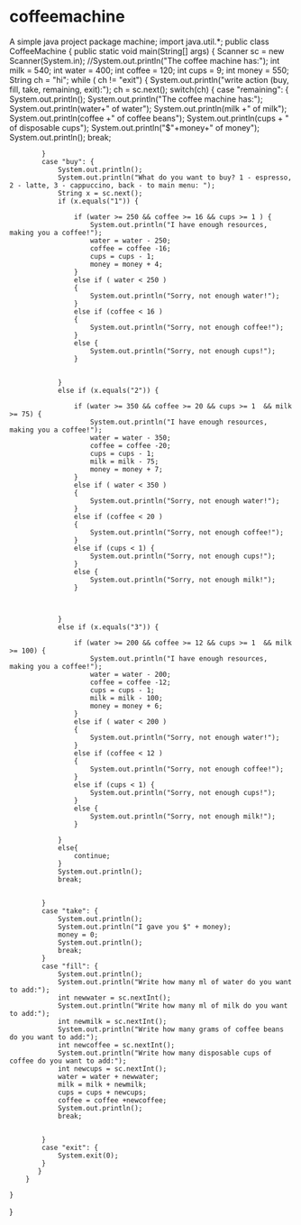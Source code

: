# coffeemachine
A simple java project
package machine;
import java.util.*;
public class CoffeeMachine {
    public static void main(String[] args) {
        Scanner sc = new Scanner(System.in);
        //System.out.println("The coffee machine has:");
        int milk = 540;
        int water = 400;
        int coffee = 120;
        int cups = 9;
        int money = 550;
        String ch = "hi";
        while ( ch != "exit") {
            System.out.println("write action (buy, fill, take, remaining, exit):");
             ch = sc.next();
            switch(ch) {
            case "remaining": {
                System.out.println();
                System.out.println("The coffee machine has:");
                System.out.println(water+" of water");
                System.out.println(milk +" of milk");
                System.out.println(coffee +" of coffee beans");
                System.out.println(cups + " of disposable cups");
                System.out.println("$"+money+" of money");
                System.out.println();
                break;
                
            }
            case "buy": {
                System.out.println();
                System.out.println("What do you want to buy? 1 - espresso, 2 - latte, 3 - cappuccino, back - to main menu: ");
                String x = sc.next();
                if (x.equals("1")) {
                   
                    if (water >= 250 && coffee >= 16 && cups >= 1 ) {
                        System.out.println("I have enough resources, making you a coffee!");
                        water = water - 250;
                        coffee = coffee -16;
                        cups = cups - 1;
                        money = money + 4;
                    }
                    else if ( water < 250 )
                    {
                        System.out.println("Sorry, not enough water!");
                    }
                    else if (coffee < 16 )
                    {
                        System.out.println("Sorry, not enough coffee!");
                    }
                    else {
                        System.out.println("Sorry, not enough cups!");
                    }
                    
                    
                }
                else if (x.equals("2")) {
                    
                    if (water >= 350 && coffee >= 20 && cups >= 1  && milk >= 75) {
                        System.out.println("I have enough resources, making you a coffee!");
                        water = water - 350;
                        coffee = coffee -20;
                        cups = cups - 1;
                        milk = milk - 75;
                        money = money + 7;
                    }
                    else if ( water < 350 )
                    {
                        System.out.println("Sorry, not enough water!");
                    }
                    else if (coffee < 20 )
                    {
                        System.out.println("Sorry, not enough coffee!");
                    }
                    else if (cups < 1) {
                        System.out.println("Sorry, not enough cups!");
                    }
                    else {
                        System.out.println("Sorry, not enough milk!");
                    }
                    
                    
                    
                }
                else if (x.equals("3")) {
                    
                    if (water >= 200 && coffee >= 12 && cups >= 1  && milk >= 100) {
                        System.out.println("I have enough resources, making you a coffee!");
                        water = water - 200;
                        coffee = coffee -12;
                        cups = cups - 1;
                        milk = milk - 100;
                        money = money + 6;
                    }
                    else if ( water < 200 )
                    {
                        System.out.println("Sorry, not enough water!");
                    }
                    else if (coffee < 12 )
                    {
                        System.out.println("Sorry, not enough coffee!");
                    }
                    else if (cups < 1) {
                        System.out.println("Sorry, not enough cups!");
                    }
                    else {
                        System.out.println("Sorry, not enough milk!");
                    }
                    
                }
                else{
                    continue;
                }
                System.out.println();
                break;
               
               
            }
            case "take": {
                System.out.println();
                System.out.println("I gave you $" + money);
                money = 0;
                System.out.println();
                break;
            }
            case "fill": {
                System.out.println();
                System.out.println("Write how many ml of water do you want to add:");
                int newwater = sc.nextInt();
                System.out.println("Write how many ml of milk do you want to add:");
                int newmilk = sc.nextInt();
                System.out.println("Write how many grams of coffee beans do you want to add:");
                int newcoffee = sc.nextInt();
                System.out.println("Write how many disposable cups of coffee do you want to add:");
                int newcups = sc.nextInt();
                water = water + newwater;
                milk = milk + newmilk;
                cups = cups + newcups;
                coffee = coffee +newcoffee;
                System.out.println();
                break;
                
                
            }
            case "exit": {
                System.exit(0);
            }
           }
        }
        
    }
}
